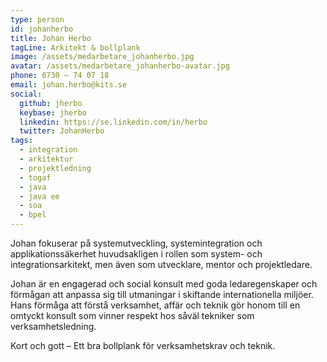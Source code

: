 ```yaml
---
type: person
id: johanherbo
title: Johan Herbo
tagLine: Arkitekt & bollplank
image: /assets/medarbetare_johanherbo.jpg
avatar: /assets/medarbetare_johanherbo-avatar.jpg
phone: 0730 – 74 07 18
email: johan.herbo@kits.se
social:
  github: jherbo
  keybase: jherbo
  linkedin: https://se.linkedin.com/in/herbo
  twitter: JohanHerbo
tags:
  - integration
  - arkitektur
  - projektledning
  - togaf
  - java
  - java ee
  - soa
  - bpel
---
```


Johan fokuserar på systemutveckling, systemintegration och applikationssäkerhet huvudsakligen i rollen som system- och integrationsarkitekt, men även som utvecklare, mentor och projektledare.

Johan är en engagerad och social konsult med goda ledaregenskaper och förmågan att anpassa sig till utmaningar i skiftande internationella miljöer. Hans förmåga att förstå verksamhet, affär och teknik gör honom till en omtyckt konsult som vinner respekt hos såväl tekniker som verksamhetsledning.

Kort och gott – Ett bra bollplank för verksamhetskrav och teknik.
